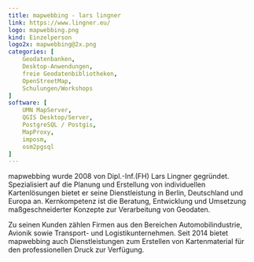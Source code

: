 ```yaml
---
title: mapwebbing - lars lingner
link: https://www.lingner.eu/
logo: mapwebbing.png
kind: Einzelperson
logo2x: mapwebbing@2x.png
categories: [
    Geodatenbanken,
    Desktop-Anwendungen,
    freie Geodatenbibliotheken,
    OpenStreetMap,
    Schulungen/Workshops
]
software: [
    UMN MapServer,
    QGIS Desktop/Server,
    PostgreSQL / Postgis,
    MapProxy,
    imposm,
    osm2pgsql
]
---
```


mapwebbing wurde 2008 von Dipl.-Inf.(FH) Lars Lingner gegründet. Spezialisiert auf die Planung und Erstellung von individuellen Kartenlösungen bietet er seine Dienstleistung in Berlin, Deutschland und Europa an. Kernkompetenz ist die Beratung, Entwicklung und Umsetzung maßgeschneiderter Konzepte zur Verarbeitung von Geodaten. 

Zu seinen Kunden zählen Firmen aus den Bereichen Automobilindustrie, Avionik sowie Transport- und Logistikunternehmen. Seit 2014 bietet mapwebbing auch Dienstleistungen zum Erstellen von Kartenmaterial für den professionellen Druck zur Verfügung.  

